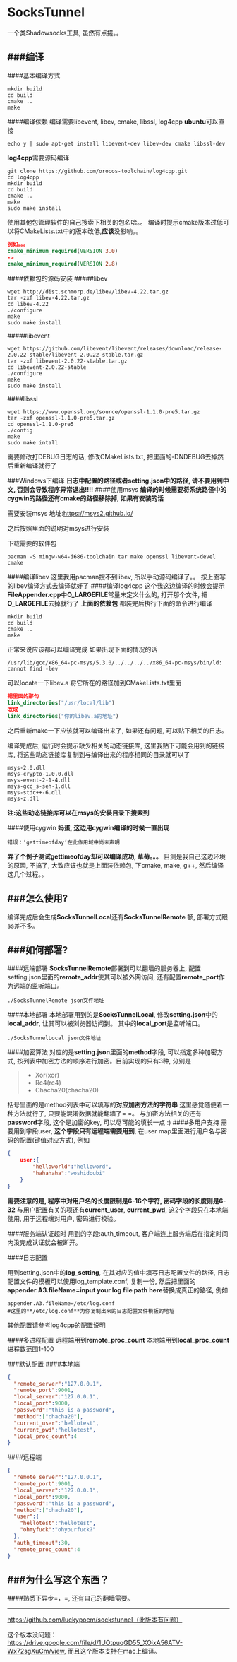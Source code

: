 # SocksTunnel
一个类Shadowsocks工具, 虽然有点搓。。

###编译
-------------
####基本编译方式
```shell
mkdir build
cd build
cmake ..
make
```
####编译依赖
编译需要libevent, libev, cmake, libssl, log4cpp
**ubuntu**可以直接
```shell
echo y | sudo apt-get install libevent-dev libev-dev cmake libssl-dev
```
**log4cpp**需要源码编译
```shell
git clone https://github.com/orocos-toolchain/log4cpp.git
cd log4cpp
mkdir build
cd build 
cmake ..
make
sudo make install
```
使用其他包管理软件的自己搜索下相关的包名哈。。
编译时提示cmake版本过低可以将CMakeLists.txt中的版本改低,**应该**没影响。。
```cmake
例如。。。
cmake_minimum_required(VERSION 3.0)
->
cmake_minimum_required(VERSION 2.8)
```
####依赖包的源码安装
#####libev
```shell
wget http://dist.schmorp.de/libev/libev-4.22.tar.gz
tar -zxf libev-4.22.tar.gz
cd libev-4.22
./configure
make
sudo make install
```
#####libevent
```shell
wget https://github.com/libevent/libevent/releases/download/release-2.0.22-stable/libevent-2.0.22-stable.tar.gz
tar -zxf libevent-2.0.22-stable.tar.gz
cd libevent-2.0.22-stable
./configure
make 
sudo make install
```
####libssl
```shell
wget https://www.openssl.org/source/openssl-1.1.0-pre5.tar.gz
tar -zxf openssl-1.1.0-pre5.tar.gz
cd openssl-1.1.0-pre5
./config
make
sudo make intall
```
需要修改打DEBUG日志的话, 修改CMakeLists.txt, 把里面的-DNDEBUG去掉然后重新编译就行了

###Windows下编译
**日志中配置的路径或者setting.json中的路径, 请不要用到中文, 否则会导致程序异常退出!!!!**
####使用msys
**编译的时候需要将系统路径中的cygwin的路径还有cmake的路径移除掉, 如果有安装的话**

需要安装msys
地址:https://msys2.github.io/

之后按照里面的说明对msys进行安装

下载需要的软件包

```shell
pacman -S mingw-w64-i686-toolchain tar make openssl libevent-devel cmake
```
####编译libev
这里我用pacman搜不到libev, 所以手动源码编译了。。
按上面写的libev编译方式去编译就好了
####编译log4cpp
这个我这边编译的时候会提示**FileAppender.cpp**中**O_LARGEFILE**常量未定义什么的, 打开那个文件, 把**O_LARGEFILE**去掉就行了
**上面的依赖包** 都装完后执行下面的命令进行编译
```shell
mkdir build
cd build
cmake ..
make
```
正常来说应该都可以编译完成
如果出现下面的情况的话
```
/usr/lib/gcc/x86_64-pc-msys/5.3.0/../../../../x86_64-pc-msys/bin/ld: cannot find -lev
```
可以locate一下libev.a
将它所在的路径加到CMakeLists.txt里面
```cmake
把里面的那句
link_directories("/usr/local/lib")
改成
link_directories("你的libev.a的地址")
```
之后重新make一下应该就可以编译出来了, 如果还有问题, 可以贴下相关的日志。

编译完成后, 运行时会提示缺少相关的动态链接库, 这里我贴下可能会用到的链接库, 将这些动态链接库复制到与编译出来的程序相同的目录就可以了
```shell
msys-2.0.dll
msys-crypto-1.0.0.dll
msys-event-2-1-4.dll
msys-gcc_s-seh-1.dll
msys-stdc++-6.dll
msys-z.dll
```
**注:这些动态链接库可以在msys的安装目录下搜索到**

####使用cygwin
**妈蛋, 这边用cygwin编译的时候一直出现**
```
错误：‘gettimeofday’在此作用域中尚未声明
```
**弄了个例子测试gettimeofday却可以编译成功, 草莓。。。**
目测是我自己这边环境的原因, 不搞了, 大致应该也就是上面装依赖包, 下cmake, make, g++, 然后编译 这几个过程。。

###怎么使用?
-------------------
编译完成后会生成**SocksTunnelLocal**还有**SocksTunnelRemote**
额, 部署方式跟ss差不多。

###如何部署?
-----
####远端部署
**SocksTunnelRemote**部署到可以翻墙的服务器上, 配置setting.json里面的**remote_addr**使其可以被外网访问, 还有配置**remote_port**作为远端的监听端口。
```shell
./SocksTunnelRemote json文件地址
```
####本地部署
本地部署用到的是**SocksTunnelLocal**, 修改**setting.json**中的**local_addr**, 让其可以被浏览器访问到。 其中的**local_port**是监听端口。
```
./SocksTunnelLocal json文件地址
```
####加密算法
对应的是**setting.json**里面的**method**字段, 可以指定多种加密方式, 按列表中加密方法的顺序进行加密。目前实现的只有3种, 分别是
> * Xor(xor)
> * Rc4(rc4)
> * Chacha20(chacha20)

括号里面的是method列表中可以填写的**对应加密方法的字符串**
这里感觉随便着一种方法就行了, 只要能混淆数据就能翻墙了= =。
与加密方法相关的还有**password**字段, 这个是加密的key, 可以尽可能的填长一点 :)
####多用户支持
需要用到字段user, **这个字段只有远程端需要用到**, 在user map里面进行用户名与密码的配置(键值对应方式), 例如
```json
{
    user:{
        "helloworld":"helloword",
        "hahahaha":"woshidoubi"
    }
}
```
**需要注意的是, 程序中对用户名的长度限制是6-16个字符, 密码字段的长度则是6-32**
与用户配置有关的项还有**current_user**, **current_pwd**, 这2个字段只在本地端使用, 用于远程端对用户, 密码进行校验。

####服务端认证超时
用到的字段:auth_timeout, 客户端连上服务端后在指定时间内没完成认证就会被断开。

####日志配置

用到setting.json中的**log_setting**, 在其对应的值中填写日志配置文件的路径, 日志配置文件的模板可以使用log_template.conf, 复制一份, 然后把里面的
**appender.A3.fileName=input your log file path here**替换成真正的路径, 例如
```shell
appender.A3.fileName=/etc/log.conf
#这里的**/etc/log.conf**为你复制出来的日志配置文件模板的地址
```
其他配置请参考log4cpp的配置说明

####多进程配置
远程端用到**remote_proc_count**
本地端用到**local_proc_count**
进程数范围1-100

###默认配置
####本地端
```json
{
  "remote_server":"127.0.0.1",
  "remote_port":9001,
  "local_server":"127.0.0.1",
  "local_port":9000,
  "password":"this is a password",
  "method":["chacha20"],
  "current_user":"hellotest",
  "current_pwd":"hellotest",
  "local_proc_count":4
}
```
####远程端
```json
{
  "remote_server":"127.0.0.1",
  "remote_port":9001,
  "local_server":"127.0.0.1",
  "local_port":9000,
  "password":"this is a password",
  "method":["chacha20"],
  "user":{
    "hellotest":"hellotest",
    "ohmyfuck":"ohyourfuck?"
  },
  "auth_timeout":30,
  "remote_proc_count":4
}
```

###为什么写这个东西？
----
####熟悉下异步=，=,  还有自己的翻墙需要。

------

https://github.com/luckypoem/sockstunnel（此版本有问题）

这个版本没问题：https://drive.google.com/file/d/1UOtpuqGD55_XOixA56ATV-Wx72sgXuCm/view, 而且这个版本支持在mac上编译。

